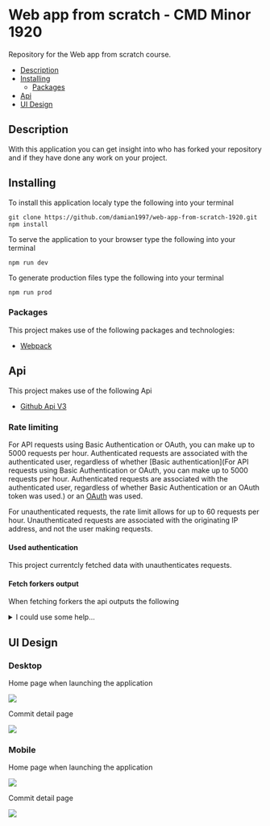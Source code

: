 # Web app from scratch - CMD Minor 1920
Repository for the Web app from scratch course.

* [Description](#description)
* [Installing](#installing)
	* [Packages](#packages)
* [Api](#api)
* [UI Design](#ui-design)

## Description
With this application you can get insight into who has forked your repository and if they have done any work on your project.

## Installing

To install this application localy type the following into your terminal
```
git clone https://github.com/damian1997/web-app-from-scratch-1920.git
npm install
```

To serve the application to your browser type the following into your terminal
```
npm run dev
```

To generate production files type the following into your terminal
```
npm run prod
```

### Packages
This project makes use of the following packages and technologies:
* [Webpack](https://webpack.js.org/)

## Api
This project makes use of the following Api
* [Github Api V3](https://developer.github.com/v3/)

### Rate limiting
For API requests using Basic Authentication or OAuth, you can make up to 5000 requests per hour. Authenticated requests are associated with the authenticated user, regardless of whether [Basic authentication](For API requests using Basic Authentication or OAuth, you can make up to 5000 requests per hour. Authenticated requests are associated with the authenticated user, regardless of whether Basic Authentication or an OAuth token was used.) or an [OAuth](https://developer.github.com/v3/#oauth2-token-sent-in-a-header) was used.

For unauthenticated requests, the rate limit allows for up to 60 requests per hour. Unauthenticated requests are associated with the originating IP address, and not the user making requests.

#### Used authentication
This project currentcly fetched data with unauthenticates requests.

#### Fetch forkers output
When fetching forkers the api outputs the following
<details>
<summary>I could use some help...</summary>
<p>
```json
[{"gitusername":"meessour","repository":"web-app-from-scratch-1920"},{"gitusername":"DanielvandeVelde","repository":"web-app-from-scratch-1920"},{"gitusername":"Jaouad90","repository":"GarbageScraper"},{"gitusername":"TimTerwijn","repository":"web-app-from-scratch-1920"},{"gitusername":"LarsBreuren","repository":"web-app-from-scratch-1920"},{"gitusername":"heralt","repository":"web-app-from-scratch-1920"},{"gitusername":"lennartdeknikker","repository":"web-app-from-scratch-1920"},{"gitusername":"thijsbordewijk","repository":"web-app-from-scratch-1920"},{"gitusername":"Mokerstier","repository":"web-app-from-scratch-1920"},{"gitusername":"randy554","repository":"web-app-from-scratch-1920"},{"gitusername":"Zeijls","repository":"web-app-from-scratch-1920"},{"gitusername":"TomasS666","repository":"web-app-from-scratch-1920"},{"gitusername":"MohamadAlGhorani","repository":"web-app-from-scratch-1920"},{"gitusername":"mordock","repository":"web-app-from-scratch-1920"},{"gitusername":"ReiniervanLimpt","repository":"web-app-from-scratch-1920"},{"gitusername":"Coenmathijssen","repository":"web-app-from-scratch-1920"},{"gitusername":"charder001","repository":"web-app-from-scratch-1920"},{"gitusername":"jenniferslagt","repository":"web-app-from-scratch-1920"},{"gitusername":"Ramon96","repository":"web-app-from-scratch-1920"},{"gitusername":"iSirThijs","repository":"web-app-from-scratch-1920"},{"gitusername":"marissaverdonck","repository":"web-app-from-scratch-1920"},{"gitusername":"martendebruijn","repository":"web-app-from-scratch-1920"},{"gitusername":"CountNick","repository":"web-app-from-scratch-1920"},{"gitusername":"Stanargy","repository":"web-app-from-scratch-1920"},{"gitusername":"qiubee","repository":"web-app-from-scratch-1920"},{"gitusername":"robert-hoekstra","repository":"web-app-from-scratch-1920"},{"gitusername":"Aidan98","repository":"web-app-from-scratch-1920"},{"gitusername":"tnanhekhan","repository":"web-app-from-scratch-1920"},{"gitusername":"gijslaarman","repository":"web-app-from-scratch-1920"},{"gitusername":"MonikaaS","repository":"web-app-from-scratch-1920"}]
```
</p>
</details>

## UI Design

### Desktop

Home page when launching the application

<img src="./src/images/github/desktopdesign-overview.png">

Commit detail page

<img src="./src/images/github/desktopdesign-detail.png">

### Mobile

Home page when launching the application

<img src="./src/images/github/mobiledesign-wafs.png">

Commit detail page

<img src="./src/images/github/mobiledesign-detailpage.png">
<!-- Add a link to your live demo in Github Pages 🌐-->

<!-- ☝️ replace this description with a description of your own work -->

<!-- replace the code in the /docs folder with your own, so you can showcase your work with GitHub Pages 🌍 -->

<!-- Add a nice poster image here at the end of the week, showing off your shiny frontend 📸 -->

<!-- Maybe a table of contents here? 📚 -->

<!-- How about a section that describes how to install this project? 🤓 -->

<!-- ...but how does one use this project? What are its features 🤔 -->

<!-- What external data source is featured in your project and what are its properties 🌠 -->

<!-- Maybe a checklist of done stuff and stuff still on your wishlist? ✅ -->

<!-- How about a license here? 📜 (or is it a licence?) 🤷 -->
